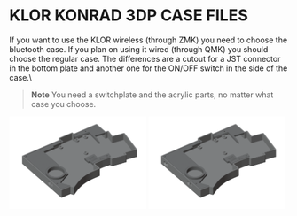 # KLOR KONRAD 3DP CASE FILES 

If you want to use the KLOR wireless (through ZMK) you need to choose the bluetooth case. If you plan on using it wired (through QMK) you should choose the regular case. The differences are a cutout for a JST connector in the bottom plate and another one for the ON/OFF switch in the side of the case.\

> **Note**
> You need a switchplate and the acrylic parts, no matter what case you choose.

[<img alt="konrad" width="49%" src="/case/docs/images/konrad_3dp.png" title="konrad" />](/case/3DP/konrad/regular/)
[<img alt="konrad bluetooth" width="49%" src="/case/docs/images/konrad_3dp_ble.png" title="konrad bluetooth" />](/case/3DP/konrad/bluetooth/)